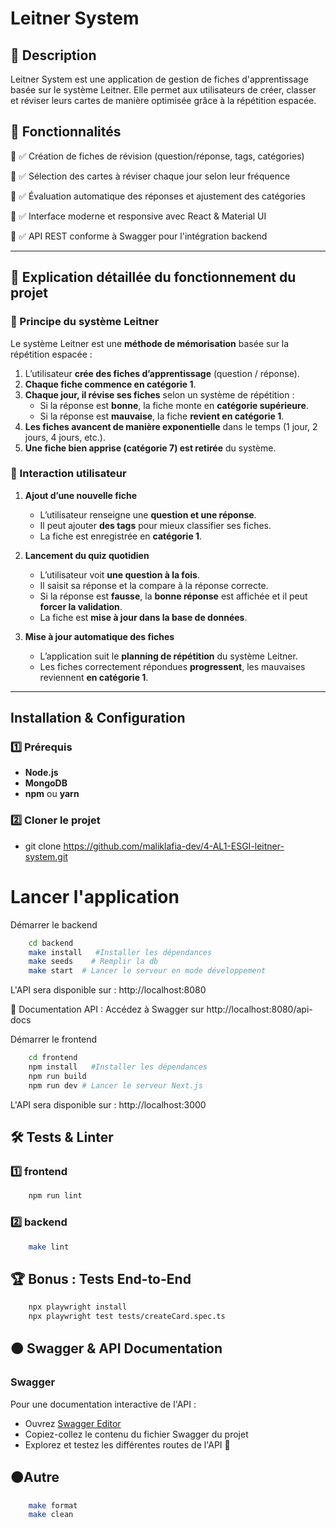 ﻿# Leitner System
## 📌 Description 

Leitner System est une application de gestion de fiches d'apprentissage basée sur le système Leitner. Elle permet aux utilisateurs de créer, classer et réviser leurs cartes de manière optimisée grâce à la répétition espacée.

## 🚀 Fonctionnalités

🔹 ✅ Création de fiches de révision (question/réponse, tags, catégories)

🔹 ✅ Sélection des cartes à réviser chaque jour selon leur fréquence

🔹 ✅ Évaluation automatique des réponses et ajustement des catégories

🔹 ✅ Interface moderne et responsive avec React & Material UI

🔹 ✅ API REST conforme à Swagger pour l'intégration backend

---

## 📡 Explication détaillée du fonctionnement du projet  

### 🔹 Principe du système Leitner  
Le système Leitner est une **méthode de mémorisation** basée sur la répétition espacée :  
1. L’utilisateur **crée des fiches d’apprentissage** (question / réponse).  
2. **Chaque fiche commence en catégorie 1**.  
3. **Chaque jour, il révise ses fiches** selon un système de répétition :  
   - Si la réponse est **bonne**, la fiche monte en **catégorie supérieure**.  
   - Si la réponse est **mauvaise**, la fiche **revient en catégorie 1**.  
4. **Les fiches avancent de manière exponentielle** dans le temps (1 jour, 2 jours, 4 jours, etc.).  
5. **Une fiche bien apprise (catégorie 7) est retirée** du système.  

### 🔹 Interaction utilisateur  
1. **Ajout d’une nouvelle fiche**  
   - L’utilisateur renseigne une **question et une réponse**.  
   - Il peut ajouter **des tags** pour mieux classifier ses fiches.  
   - La fiche est enregistrée en **catégorie 1**.  

2. **Lancement du quiz quotidien**  
   - L’utilisateur voit **une question à la fois**.  
   - Il saisit sa réponse et la compare à la réponse correcte.  
   - Si la réponse est **fausse**, la **bonne réponse** est affichée et il peut **forcer la validation**.  
   - La fiche est **mise à jour dans la base de données**.  

3. **Mise à jour automatique des fiches**  
   - L’application suit le **planning de répétition** du système Leitner.  
   - Les fiches correctement répondues **progressent**, les mauvaises reviennent **en catégorie 1**.  

---


## Installation & Configuration

### 1️⃣ Prérequis
- **Node.js**
- **MongoDB**
- **npm** ou **yarn**

### 2️⃣ Cloner le projet

- git clone https://github.com/maliklafia-dev/4-AL1-ESGI-leitner-system.git


# Lancer l'application

Démarrer le backend
```sh
    cd backend
    make install   #Installer les dépendances
    make seeds    # Remplir la db
    make start  # Lancer le serveur en mode développement
```

L'API sera disponible sur : http://localhost:8080

📌 Documentation API : Accédez à Swagger sur http://localhost:8080/api-docs


Démarrer le frontend
```sh
    cd frontend
    npm install   #Installer les dépendances
    npm run build 
    npm run dev # Lancer le serveur Next.js
```

L'API sera disponible sur : http://localhost:3000


## 🛠️ Tests & Linter
### 1️⃣ frontend
```sh
    npm run lint
```

### 2️⃣ backend
```sh
    make lint
```

## 🏆 Bonus : Tests End-to-End
```sh
    npx playwright install
    npx playwright test tests/createCard.spec.ts 
```


## 🟠​ Swagger & API Documentation
### Swagger
Pour une documentation interactive de l'API :
- Ouvrez [Swagger Editor](https://editor.swagger.io/)
- Copiez-collez le contenu du fichier Swagger du projet
- Explorez et testez les différentes routes de l'API 🚀

## 🟠Autre
```sh
    make format
    make clean
```
